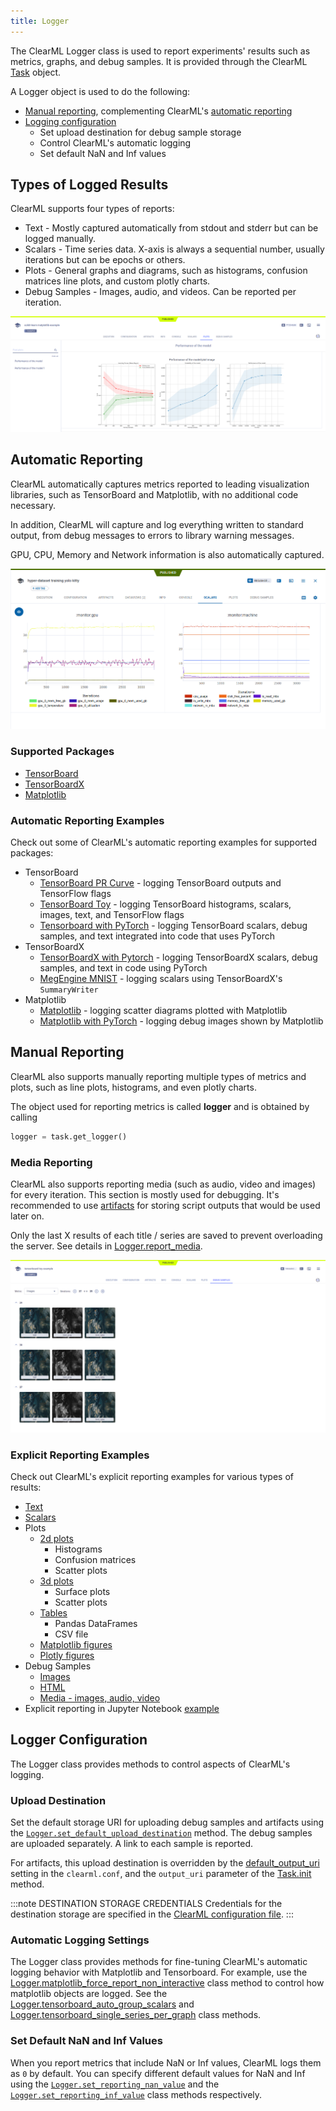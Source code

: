 ```yaml
---
title: Logger
---
```


The ClearML Logger class is used to report experiments' results such as metrics, graphs, and debug samples. It is provided 
through the ClearML [Task](task.md) object. 

A Logger object is used to do the following:
* [Manual reporting](#manual-reporting), complementing ClearML's [automatic reporting](#automatic-reporting)
* [Logging configuration](#logger-configuration)
    * Set upload destination for debug sample storage
    * Control ClearML's automatic logging
    * Set default NaN and Inf values
    
## Types of Logged Results
ClearML supports four types of reports:
- Text - Mostly captured automatically from stdout and stderr but can be logged manually.
- Scalars - Time series data. X-axis is always a sequential number, usually iterations but can be epochs or others.
- Plots - General graphs and diagrams, such as histograms, confusion matrices line plots, and custom plotly charts.
- Debug Samples - Images, audio, and videos. Can be reported per iteration.

![image](../img/fundamentals_logger_results.png)

## Automatic Reporting

ClearML automatically captures metrics reported to leading visualization libraries, such as TensorBoard and Matplotlib, 
with no additional code necessary.

In addition, ClearML will capture and log everything written to standard output, from debug messages to errors to 
library warning messages.

GPU, CPU, Memory and Network information is also automatically captured.

![image](../img/fundamentals_logger_cpu_monitoring.png)

### Supported Packages
- [TensorBoard](https://www.tensorflow.org/tensorboard)
- [TensorBoardX](https://github.com/lanpa/tensorboardX)
- [Matplotlib](https://matplotlib.org/)

### Automatic Reporting Examples
Check out some of ClearML's automatic reporting examples for supported packages:
* TensorBoard
  * [TensorBoard PR Curve](../guides/frameworks/tensorflow/tensorboard_pr_curve.md) - logging TensorBoard outputs and
    TensorFlow flags
  * [TensorBoard Toy](../guides/frameworks/tensorflow/tensorboard_toy.md) - logging TensorBoard histograms, scalars, images, text, and 
    TensorFlow flags
  * [Tensorboard with PyTorch](../guides/frameworks/pytorch/pytorch_tensorboard.md) - logging TensorBoard scalars, debug samples, and text integrated into 
    code that uses PyTorch
* TensorBoardX
  * [TensorBoardX with Pytorch](../guides/frameworks/tensorboardx/tensorboardx.md) - logging TensorBoardX scalars, debug 
  samples, and text in code using PyTorch
  * [MegEngine MNIST](../guides/frameworks/megengine/megengine_mnist.md) - logging scalars using TensorBoardX's `SummaryWriter`  
* Matplotlib 
  * [Matplotlib](../guides/frameworks/matplotlib/matplotlib_example.md) - logging scatter diagrams plotted with Matplotlib
  * [Matplotlib with PyTorch](../guides/frameworks/pytorch/pytorch_matplotlib.md) - logging debug images shown 
    by Matplotlib
    
## Manual Reporting

ClearML also supports manually reporting multiple types of metrics and plots, such as line plots, histograms, and even plotly 
charts.


The object used for reporting metrics is called **logger** and is obtained by calling

```python
logger = task.get_logger()
```

### Media Reporting

ClearML also supports reporting media (such as audio, video and images) for every iteration.
This section is mostly used for debugging. It's recommended to use [artifacts](artifacts.md#artifacts) for storing script 
outputs that would be used later on.

Only the last X results of each title / series are saved to prevent overloading the server.
See details in [Logger.report_media](../references/sdk/logger.md#report_media). 

![image](../img/fundamentals_logger_reported_images.png)

### Explicit Reporting Examples

Check out ClearML's explicit reporting examples for various types of results:
- [Text](../guides/reporting/text_reporting.md) 
- [Scalars](../guides/reporting/scalar_reporting.md)
- Plots 
    - [2d plots](../guides/reporting/scatter_hist_confusion_mat_reporting.md)
      - Histograms
      - Confusion matrices
      - Scatter plots
    - [3d plots](../guides/reporting/3d_plots_reporting.md)
      - Surface plots
      - Scatter plots
    - [Tables](../guides/reporting/pandas_reporting.md)
        - Pandas DataFrames 
        - CSV file
    - [Matplotlib figures](../guides/reporting/manual_matplotlib_reporting.md)
    - [Plotly figures](../guides/reporting/plotly_reporting.md)
- Debug Samples
    - [Images](../guides/reporting/image_reporting.md)
    - [HTML](../guides/reporting/html_reporting.md)
    - [Media - images, audio, video](../guides/reporting/media_reporting.md)
- Explicit reporting in Jupyter Notebook [example](../guides/reporting/clearml_logging_example.md)

## Logger Configuration
The Logger class provides methods to control aspects of ClearML's logging.

### Upload Destination
Set the default storage URI for uploading debug samples and artifacts using the [`Logger.set_default_upload_destination`](../references/sdk/logger.md#set_default_upload_destination) method.
The debug samples are uploaded separately. A link to each sample is reported.

For artifacts, this upload destination is overridden by the [default_output_uri](../configs/clearml_conf.md#config_default_output_uri) 
setting in the `clearml.conf`, and the `output_uri` parameter of the [Task.init](../references/sdk/task.md#taskinit) method.

:::note DESTINATION STORAGE CREDENTIALS
Credentials for the destination storage are specified in the [ClearML configuration file](../configs/clearml_conf.md#sdk-section). 
:::

### Automatic Logging Settings
The Logger class provides methods for fine-tuning ClearML's automatic logging behavior with Matplotlib and Tensorboard. 
For example, use the [Logger.matplotlib_force_report_non_interactive](../references/sdk/logger.md#loggermatplotlib_force_report_non_interactive) 
class method to control how matplotlib objects are logged. See the [Logger.tensorboard_auto_group_scalars](../references/sdk/logger.md#loggertensorboard_auto_group_scalars) 
and [Logger.tensorboard_single_series_per_graph](../references/sdk/logger.md#loggertensorboard_single_series_per_graph) 
class methods.  


### Set Default NaN and Inf Values
When you report metrics that include NaN or Inf values, ClearML logs them as `0` by default. You can specify
different default values for NaN and Inf using the [`Logger.set_reporting_nan_value`](../references/sdk/logger.md#loggerset_reporting_nan_value) 
and the [`Logger.set_reporting_inf_value`](../references/sdk/logger.md#loggerset_reporting_inf_value) class methods respectively. 